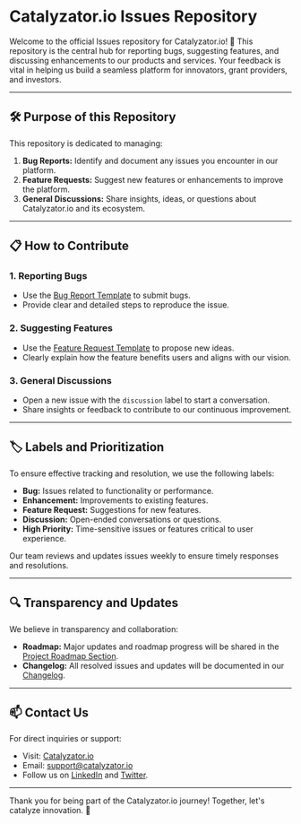 # Catalyzator.io Issues Repository

Welcome to the official Issues repository for Catalyzator.io! 🚀 This repository is the central hub for reporting bugs, suggesting features, and discussing enhancements to our products and services. Your feedback is vital in helping us build a seamless platform for innovators, grant providers, and investors.

---

## 🛠️ Purpose of this Repository

This repository is dedicated to managing:
1. **Bug Reports:** Identify and document any issues you encounter in our platform.
2. **Feature Requests:** Suggest new features or enhancements to improve the platform.
3. **General Discussions:** Share insights, ideas, or questions about Catalyzator.io and its ecosystem.

---

## 📋 How to Contribute

### 1. Reporting Bugs
- Use the [Bug Report Template](https://github.com/catalyzator-io/catalyzator-issues/issues/new?template=bug_report.md) to submit bugs.
- Provide clear and detailed steps to reproduce the issue.

### 2. Suggesting Features
- Use the [Feature Request Template](https://github.com/catalyzator-io/catalyzator-issues/issues/new?template=feature_request.md) to propose new ideas.
- Clearly explain how the feature benefits users and aligns with our vision.

### 3. General Discussions
- Open a new issue with the `discussion` label to start a conversation.
- Share insights or feedback to contribute to our continuous improvement.

---

## 🏷️ Labels and Prioritization

To ensure effective tracking and resolution, we use the following labels:
- **Bug:** Issues related to functionality or performance.
- **Enhancement:** Improvements to existing features.
- **Feature Request:** Suggestions for new features.
- **Discussion:** Open-ended conversations or questions.
- **High Priority:** Time-sensitive issues or features critical to user experience.

Our team reviews and updates issues weekly to ensure timely responses and resolutions.

---

## 🔍 Transparency and Updates

We believe in transparency and collaboration:
- **Roadmap:** Major updates and roadmap progress will be shared in the [Project Roadmap Section](https://github.com/catalyzator-io/catalyzator-issues/projects).
- **Changelog:** All resolved issues and updates will be documented in our [Changelog](https://github.com/catalyzator-io/catalyzator-issues/releases).

---

## 📫 Contact Us

For direct inquiries or support:
- Visit: [Catalyzator.io](https://catalyzator.io)
- Email: support@catalyzator.io
- Follow us on [LinkedIn](https://www.linkedin.com/company/catalyzator/) and [Twitter](#).

---

Thank you for being part of the Catalyzator.io journey! Together, let's catalyze innovation. 🚀
